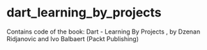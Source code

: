 dart_learning_by_projects
=========================

Contains code of the book: Dart - Learning By Projects , by Dzenan Ridjanovic and Ivo Balbaert (Packt Publishing)
